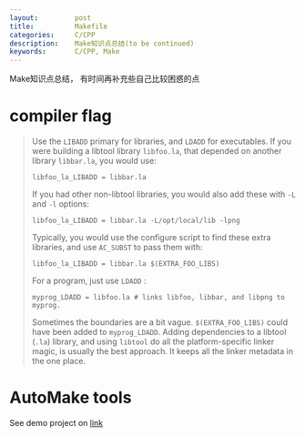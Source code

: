 ```yaml
---
layout:     	post
title:      	Makefile 
categories: 	C/CPP
description:   	Make知识点总结(to be continued)
keywords: 		C/CPP, Make
---
```


Make知识点总结， 有时间再补充些自己比较困惑的点

# compiler flag

> Use the `LIBADD` primary for libraries, and `LDADD` for executables. If you were building a libtool library `libfoo.la`, that depended on another library `libbar.la`, you would use:
>
> ```
> libfoo_la_LIBADD = libbar.la
> ```
>
> If you had other non-libtool libraries, you would also add these with `-L` and `-l` options:
>
> ```
> libfoo_la_LIBADD = libbar.la -L/opt/local/lib -lpng
> ```
>
> Typically, you would use the configure script to find these extra libraries, and use `AC_SUBST` to pass them with:
>
> ```
> libfoo_la_LIBADD = libbar.la $(EXTRA_FOO_LIBS)
> ```
>
> For a program, just use `LDADD` :
>
> ```
> myprog_LDADD = libfoo.la # links libfoo, libbar, and libpng to myprog.
> ```
>
> Sometimes the boundaries are a bit vague. `$(EXTRA_FOO_LIBS)` could have been added to `myprog_LDADD`. Adding dependencies to a libtool (`.la`) library, and using `libtool` do all the platform-specific linker magic, is usually the best approach. It keeps all the linker metadata in the one place.

# AutoMake tools

See demo project on [link](https://github.com/alanackart/Linux/tree/master/devel/hello)



